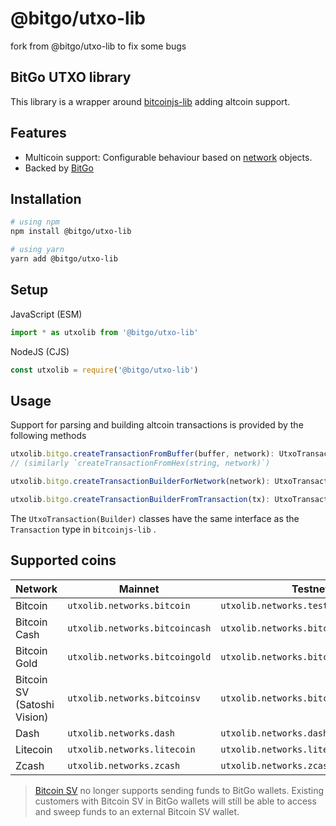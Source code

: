# @bitgo/utxo-lib
fork from @bitgo/utxo-lib to fix some bugs



## BitGo UTXO library

This library is a wrapper around [bitcoinjs-lib](https://github.com/bitcoinjs/bitcoinjs-lib) adding altcoin support.

## Features

- Multicoin support: Configurable behaviour based on [network](https://github.com/BitGo/bitgo-utxo-lib/blob/master/src/networks.js) objects.
- Backed by [BitGo](https://www.bitgo.com/info/)

## Installation

``` bash
# using npm
npm install @bitgo/utxo-lib

# using yarn
yarn add @bitgo/utxo-lib
```

## Setup

JavaScript (ESM)

``` javascript
import * as utxolib from '@bitgo/utxo-lib'
```

NodeJS (CJS)

``` javascript
const utxolib = require('@bitgo/utxo-lib')
```

## Usage

Support for parsing and building altcoin transactions is provided by the following methods

``` typescript
utxolib.bitgo.createTransactionFromBuffer(buffer, network): UtxoTransaction
// (similarly `createTransactionFromHex(string, network)`)

utxolib.bitgo.createTransactionBuilderForNetwork(network): UtxoTransactionBuilder

utxolib.bitgo.createTransactionBuilderFromTransaction(tx): UtxoTransactionBuilder
```

The `UtxoTransaction(Builder)` classes have the same interface as the `Transaction` type in `bitcoinjs-lib` .

## Supported coins

| Network                     | Mainnet                        | Testnet                               |
| --------------------------- | ------------------------------ | ------------------------------------- |
| Bitcoin                     | `utxolib.networks.bitcoin`     | `utxolib.networks.testnet`            |
| Bitcoin Cash                | `utxolib.networks.bitcoincash` | `utxolib.networks.bitcoincashTestnet` |
| Bitcoin Gold                | `utxolib.networks.bitcoingold` | `utxolib.networks.bitcoingoldTestnet` |
| Bitcoin SV (Satoshi Vision) | `utxolib.networks.bitcoinsv`   | `utxolib.networks.bitcoinsvTestnet`   |
| Dash                        | `utxolib.networks.dash`        | `utxolib.networks.dash`               |
| Litecoin                    | `utxolib.networks.litecoin`    | `utxolib.networks.litecoinTest`       |
| Zcash                       | `utxolib.networks.zcash`       | `utxolib.networks.zcashTest`          |

> [Bitcoin SV](https://blog.bitgo.com/bsv-deprecation-6b3fff4df34c) no longer supports sending funds to BitGo wallets. Existing customers with Bitcoin SV in BitGo wallets will still be able to access and sweep funds to an external Bitcoin SV wallet.
